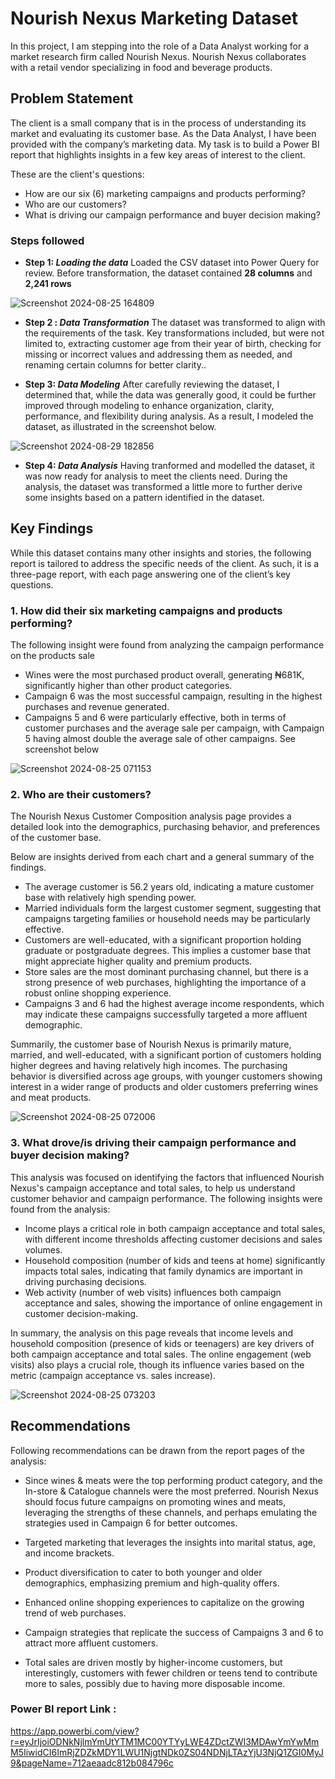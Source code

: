 # Nourish Nexus Marketing Dataset


In this project, I am stepping into the role of a Data Analyst working for a market research firm called Nourish Nexus. Nourish Nexus collaborates with a retail vendor specializing in food and beverage products.

## Problem Statement
The client is a small company that is in the process of understanding its market and evaluating its customer base. As the Data Analyst, I have been provided with the company’s marketing data. My task is to build a Power BI report that highlights insights in a few key areas of interest to the client. 

These are the client's questions:

- How are our six (6) marketing campaigns and products performing?
- Who are our customers?
- What is driving our campaign performance and buyer decision making?


### Steps followed 

- __Step 1: *Loading the data*__
Loaded the CSV dataset into Power Query for review. Before transformation, the dataset contained __28 columns__ and __2,241 rows__

![Screenshot 2024-08-25 164809](https://github.com/user-attachments/assets/0e08c1d7-a450-4826-a604-372ceaf91f25)

- __Step 2 : *Data Transformation*__
The dataset was transformed to align with the requirements of the task. Key transformations included, but were not limited to, extracting customer age from their year of birth, checking for missing or incorrect values and addressing them as needed, and renaming certain columns for better clarity..

- **Step 3: _Data Modeling_**
After carefully reviewing the dataset, I determined that, while the data was generally good, it could be further improved through modeling to enhance organization, clarity, performance, and flexibility during analysis. As a result, I modeled the dataset, as illustrated in the screenshot below.

![Screenshot 2024-08-29 182856](https://github.com/user-attachments/assets/7ef9f981-8d7a-4917-803d-31bf07b6ae7d)

- __Step 4: *Data Analysis*__
Having tranformed and modelled the dataset, it was now ready for analysis to meet the clients need. During the analysis, the dataset was transformed a little more to further derive some insights based on a pattern identified in the dataset. 

## Key Findings
While this dataset contains many other insights and stories, the following report is tailored to address the specific needs of the client. As such, it is a three-page report, with each page answering one of the client’s key questions.

### 1. How did their six marketing campaigns and products performing? 
The following insight were found from analyzing the campaign performance on the products sale
- Wines were the most purchased product overall, generating ₦681K, significantly higher than other product categories.
- Campaign 6 was the most successful campaign, resulting in the highest purchases and revenue generated.
- Campaigns 5 and 6 were particularly effective, both in terms of customer purchases and the average sale per campaign, with Campaign 5 having almost double the average sale of other campaigns.
See screenshot below

![Screenshot 2024-08-25 071153](https://github.com/user-attachments/assets/ffef5078-1098-41ba-a319-1f7f55df69d0)



### 2. Who are their customers? 
The Nourish Nexus Customer Composition analysis page provides a detailed look into the demographics, purchasing behavior, and preferences of the customer base.

Below are insights derived from each chart and a general summary of the findings.

- The average customer is 56.2 years old, indicating a mature customer base with relatively high spending power.
- Married individuals form the largest customer segment, suggesting that campaigns targeting families or household needs may be particularly effective.
- Customers are well-educated, with a significant proportion holding graduate or postgraduate degrees. This implies a customer base that might appreciate higher quality and premium products.
- Store sales are the most dominant purchasing channel, but there is a strong presence of web purchases, highlighting the importance of a robust online shopping experience.
- Campaigns 3 and 6 had the highest average income respondents, which may indicate these campaigns successfully targeted a more affluent demographic.

Summarily, the customer base of Nourish Nexus is primarily mature, married, and well-educated, with a significant portion of customers holding higher degrees and having relatively high incomes. The purchasing behavior is diversified across age groups, with younger customers showing interest in a wider range of products and older customers preferring wines and meat products.

![Screenshot 2024-08-25 072006](https://github.com/user-attachments/assets/6bac7767-8123-44bc-839f-07ae6aee8f6b)


### 3. What drove/is driving their campaign performance and buyer decision making?
This analysis was focused on identifying the factors that influenced Nourish Nexus's  campaign acceptance and total sales, to help us understand customer behavior and campaign performance. The following insights were found from the analysis:
- Income plays a critical role in both campaign acceptance and total sales, with different income thresholds affecting customer decisions and sales volumes.
- Household composition (number of kids and teens at home) significantly impacts total sales, indicating that family dynamics are important in driving purchasing decisions.
- Web activity (number of web visits) influences both campaign acceptance and sales, showing the importance of online engagement in customer decision-making.

In summary, the analysis on this page reveals that income levels and household composition (presence of kids or teenagers) are key drivers of both campaign acceptance and total sales. The online engagement (web visits) also plays a crucial role, though its influence varies based on the metric (campaign acceptance vs. sales increase).

![Screenshot 2024-08-25 073203](https://github.com/user-attachments/assets/47f3bb55-40b3-4237-bfaf-22fda352d408)


## Recommendations
Following recommendations can be drawn from the report pages of the analysis:

- Since wines & meats were the top performing product category, and the In-store & Catalogue channels were the most preferred. Nourish Nexus should focus future campaigns on promoting wines and meats, leveraging the strengths of these channels, and perhaps emulating the strategies used in Campaign 6 for better outcomes.

- Targeted marketing that leverages the insights into marital status, age, and income brackets.
- Product diversification to cater to both younger and older demographics, emphasizing premium and high-quality offers.
- Enhanced online shopping experiences to capitalize on the growing trend of web purchases.
- Campaign strategies that replicate the success of Campaigns 3 and 6 to attract more affluent customers.

- Total sales are driven mostly by higher-income customers, but interestingly, customers with fewer children or teens tend to contribute more to sales, possibly due to having more disposable income.

### Power BI report Link : 
https://app.powerbi.com/view?r=eyJrIjoiODNkNjlmYmUtYTM1MC00YTYyLWE4ZDctZWI3MDAwYmYwMmM5IiwidCI6ImRjZDZkMDY1LWU1NjgtNDk0ZS04NDNjLTAzYjU3NjQ1ZGI0MyJ9&pageName=712aeaadc812b084796c

